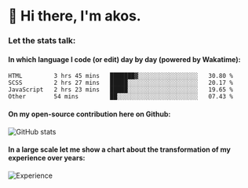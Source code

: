 # 👋 Hi there, I'm akos. 


### Let the stats talk:


#### In which language I code (or edit) day by day (powered by Wakatime): 

<!--START_SECTION:waka-->

```text
HTML         3 hrs 45 mins   ███████▓░░░░░░░░░░░░░░░░░   30.80 %
SCSS         2 hrs 27 mins   █████░░░░░░░░░░░░░░░░░░░░   20.17 %
JavaScript   2 hrs 23 mins   █████░░░░░░░░░░░░░░░░░░░░   19.65 %
Other        54 mins         ██░░░░░░░░░░░░░░░░░░░░░░░   07.43 %
```

<!--END_SECTION:waka-->

#### On my open-source contribution here on Github:
 
![GitHub stats](https://github-readme-stats.vercel.app/api?username=akosbalasko)

#### In a large scale let me show a chart about the transformation of my experience over years:   

![Experience](https://cr-skills-chart-widget.azurewebsites.net/api/api?username=akosbalasko)
